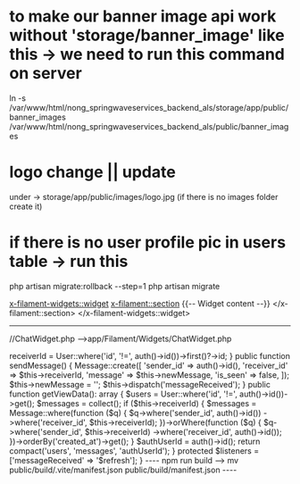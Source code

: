 # to make our banner image api work without 'storage/banner_image' like this -> we need to run this command on server
ln -s /var/www/html/nong_springwaveservices_backend_als/storage/app/public/banner_images /var/www/html/nong_springwaveservices_backend_als/public/banner_images

# logo change || update
under -> storage/app/public/images/logo.jpg (if there is no images folder create it)

# if there is no user profile pic in users table -> run this
php artisan migrate:rollback --step=1
php artisan migrate

<x-filament-widgets::widget>
    <x-filament::section>
        {{-- Widget content --}}
    </x-filament::section>
</x-filament-widgets::widget>


<!-- @foreach ($this->users as $user) -->

----
//ChatWidget.php -->app/Filament/Widgets/ChatWidget.php
<?php

namespace App\Filament\Widgets;

use Filament\Widgets\Widget;
use App\Models\Message;
use App\Models\User;
use Livewire\WithPagination;

class ChatWidget extends Widget
{
    use WithPagination;

    protected static string $view = 'filament.widgets.chat-widget';
    protected int | string | array $columnSpan = 'full';

    public $newMessage = '';
    public $receiverId = null;
    public int $authUserId;

    public function mount()
    {
        $this->receiverId = User::where('id', '!=', auth()->id())->first()?->id;
    }

    public function sendMessage()
    {
        Message::create([
            'sender_id' => auth()->id(),
            'receiver_id' => $this->receiverId,
            'message' => $this->newMessage,
            'is_seen' => false,
        ]);

        $this->newMessage = '';
        $this->dispatch('messageReceived');
    }

    public function getViewData(): array
    {
        $users = User::where('id', '!=', auth()->id())->get();

        $messages = collect();
        if ($this->receiverId) {
            $messages = Message::where(function ($q) {
                $q->where('sender_id', auth()->id())
                    ->where('receiver_id', $this->receiverId);
            })->orWhere(function ($q) {
                $q->where('sender_id', $this->receiverId)
                    ->where('receiver_id', auth()->id());
            })->orderBy('created_at')->get();
        }

        $authUserId = auth()->id();

        return compact('users', 'messages', 'authUserId');
    }

    protected $listeners = ['messageReceived' => '$refresh'];
}

----
npm run build <vite error> --> mv public/build/.vite/manifest.json public/build/manifest.json
----
